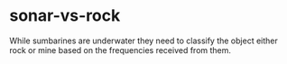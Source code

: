 # sonar-vs-rock
While sumbarines are underwater they need to classify the object either rock or mine based on the frequencies received from them.
